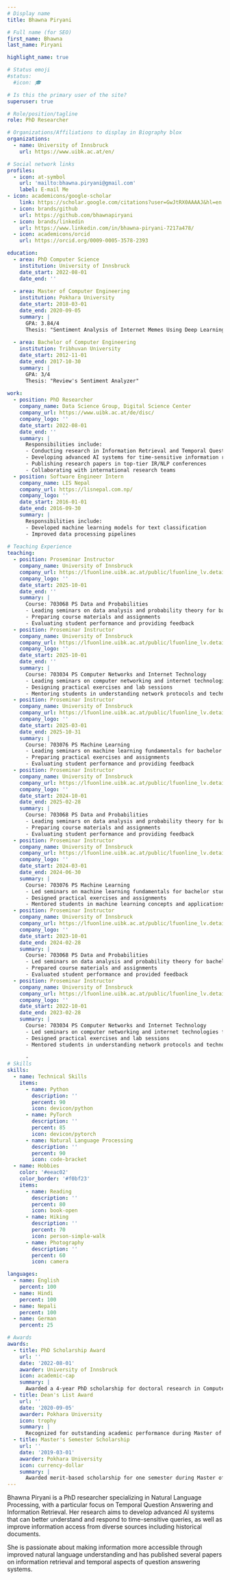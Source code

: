 ```yaml
---
# Display name
title: Bhawna Piryani

# Full name (for SEO)
first_name: Bhawna
last_name: Piryani

highlight_name: true

# Status emoji
#status:
  #icon: 🎓

# Is this the primary user of the site?
superuser: true

# Role/position/tagline
role: PhD Researcher

# Organizations/Affiliations to display in Biography blox
organizations:
  - name: University of Innsbruck
    url: https://www.uibk.ac.at/en/

# Social network links
profiles:
  - icon: at-symbol
    url: 'mailto:bhawna.piryani@gmail.com'
    label: E-mail Me
- icon: academicons/google-scholar
    link: https://scholar.google.com/citations?user=GwJtRX0AAAAJ&hl=en
  - icon: brands/github
    url: https://github.com/bhawnapiryani
  - icon: brands/linkedin
    url: https://www.linkedin.com/in/bhawna-piryani-7217a478/
  - icon: academicons/orcid
    url: https://orcid.org/0009-0005-3578-2393

education:
  - area: PhD Computer Science
    institution: University of Innsbruck
    date_start: 2022-08-01
    date_end: ''
    
  - area: Master of Computer Engineering
    institution: Pokhara University
    date_start: 2018-03-01
    date_end: 2020-09-05
    summary: |
      GPA: 3.84/4  
      Thesis: "Sentiment Analysis of Internet Memes Using Deep Learning Approaches"
    
  - area: Bachelor of Computer Engineering
    institution: Tribhuvan University
    date_start: 2012-11-01
    date_end: 2017-10-30
    summary: |
      GPA: 3/4  
      Thesis: "Review's Sentiment Analyzer"
    
work:
  - position: PhD Researcher
    company_name: Data Science Group, Digital Science Center
    company_url: https://www.uibk.ac.at/de/disc/
    company_logo: ''
    date_start: 2022-08-01
    date_end: ''
    summary: |
      Responsibilities include:
      - Conducting research in Information Retrieval and Temporal Question Answering
      - Developing advanced AI systems for time-sensitive information retrieval
      - Publishing research papers in top-tier IR/NLP conferences
      - Collaborating with international research teams
  - position: Software Engineer Intern
    company_name: LIS Nepal
    company_url: https://lisnepal.com.np/
    company_logo: ''
    date_start: 2016-01-01
    date_end: 2016-09-30
    summary: |
      Responsibilities include:
      - Developed machine learning models for text classification
      - Improved data processing pipelines
        
# Teaching Experience
teaching:
  - position: Proseminar Instructor
    company_name: University of Innsbruck
    company_url: https://lfuonline.uibk.ac.at/public/lfuonline_lv.details?sem_id_in=25W&lvnr_id_in=703068&sprache_in=en
    company_logo: ''
    date_start: 2025-10-01
    date_end: ''
    summary: |
      Course: 703068 PS Data and Probabilities
      - Leading seminars on data analysis and probability theory for bachelor students
      - Preparing course materials and assignments
      - Evaluating student performance and providing feedback
  - position: Proseminar Instructor
    company_name: University of Innsbruck
    company_url: https://lfuonline.uibk.ac.at/public/lfuonline_lv.details?sem_id_in=25W&lvnr_id_in=703034&sprache_in=en
    company_logo: ''
    date_start: 2025-10-01
    date_end: ''
    summary: |
      Course: 703034 PS Computer Networks and Internet Technology
      - Leading seminars on computer networking and internet technologies for bachelor students
      - Designing practical exercises and lab sessions
      - Mentoring students in understanding network protocols and technologies
  - position: Proseminar Instructor
    company_name: University of Innsbruck
    company_url: https://lfuonline.uibk.ac.at/public/lfuonline_lv.details?sem_id_in=25S&lvnr_id_in=703076&sprache_in=en
    company_logo: ''
    date_start: 2025-03-01
    date_end: 2025-10-31
    summary: |
      Course: 703076 PS Machine Learning
      - Leading seminars on machine learning fundamentals for bachelor students
      - Preparing practical exercises and assignments
      - Evaluating student performance and providing feedback
  - position: Proseminar Instructor
    company_name: University of Innsbruck
    company_url: https://lfuonline.uibk.ac.at/public/lfuonline_lv.details?sem_id_in=24W&lvnr_id_in=703068&sprache_in=en
    company_logo: ''
    date_start: 2024-10-01
    date_end: 2025-02-28
    summary: |
      Course: 703068 PS Data and Probabilities
      - Leading seminars on data analysis and probability theory for bachelor students
      - Preparing course materials and assignments
      - Evaluating student performance and providing feedback
  - position: Proseminar Instructor
    company_name: University of Innsbruck
    company_url: https://lfuonline.uibk.ac.at/public/lfuonline_lv.details?sem_id_in=24S&lvnr_id_in=703076&sprache_in=en
    company_logo: ''
    date_start: 2024-03-01
    date_end: 2024-06-30
    summary: |
      Course: 703076 PS Machine Learning
      - Led seminars on machine learning fundamentals for bachelor students
      - Designed practical exercises and assignments
      - Mentored students in machine learning concepts and applications
  - position: Proseminar Instructor
    company_name: University of Innsbruck
    company_url: https://lfuonline.uibk.ac.at/public/lfuonline_lv.details?sem_id_in=23W&lvnr_id_in=703068&sprache_in=en
    company_logo: ''
    date_start: 2023-10-01
    date_end: 2024-02-28
    summary: |
      Course: 703068 PS Data and Probabilities
      - Led seminars on data analysis and probability theory for bachelor students
      - Prepared course materials and assignments
      - Evaluated student performance and provided feedback
  - position: Proseminar Instructor
    company_name: University of Innsbruck
    company_url: https://lfuonline.uibk.ac.at/public/lfuonline_lv.details?sem_id_in=22W&lvnr_id_in=703034&sprache_in=en
    company_logo: ''
    date_start: 2022-10-01
    date_end: 2023-02-28
    summary: |
      Course: 703034 PS Computer Networks and Internet Technology
      - Led seminars on computer networking and internet technologies for bachelor students
      - Designed practical exercises and lab sessions
      - Mentored students in understanding network protocols and technologies
   
      - 
# Skills
skills:
  - name: Technical Skills
    items:
      - name: Python
        description: ''
        percent: 90
        icon: devicon/python
      - name: PyTorch
        description: ''
        percent: 85
        icon: devicon/pytorch
      - name: Natural Language Processing
        description: ''
        percent: 90
        icon: code-bracket
  - name: Hobbies
    color: '#eeac02'
    color_border: '#f0bf23'
    items:
      - name: Reading
        description: ''
        percent: 80
        icon: book-open
      - name: Hiking
        description: ''
        percent: 70
        icon: person-simple-walk
      - name: Photography
        description: ''
        percent: 60
        icon: camera

languages:
  - name: English
    percent: 100
  - name: Hindi
    percent: 100
  - name: Nepali
    percent: 100
  - name: German
    percent: 25

# Awards
awards:
  - title: PhD Scholarship Award
    url: ''
    date: '2022-08-01'
    awarder: University of Innsbruck
    icon: academic-cap
    summary: |
      Awarded a 4-year PhD scholarship for doctoral research in Computer Science at the University of Innsbruck.
  - title: Dean's List Award
    url: ''
    date: '2020-09-05'
    awarder: Pokhara University
    icon: trophy
    summary: |
      Recognized for outstanding academic performance during Master of Computer Engineering program with a GPA of 3.84/4.
  - title: Master's Semester Scholarship
    url: ''
    date: '2019-03-01'
    awarder: Pokhara University
    icon: currency-dollar
    summary: |
      Awarded merit-based scholarship for one semester during Master of Computer Engineering program.
---
```


Bhawna Piryani is a PhD researcher specializing in Natural Language Processing, with a particular focus on Temporal Question Answering and Information Retrieval. Her research aims to develop advanced AI systems that can better understand and respond to time-sensitive queries, as well as improve information access from diverse sources including historical documents.

She is passionate about making information more accessible through improved natural language understanding and has published several papers on information retrieval and temporal aspects of question answering systems.

